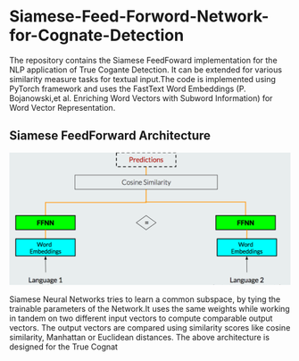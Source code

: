 # Siamese-Feed-Forword-Network-for-Cognate-Detection

The repository contains the Siamese FeedFoward implementation for the NLP application of True Cogante Detection. It can be extended for various similarity measure tasks for textual input.The code is implemented using PyTorch framework and uses the FastText Word Embeddings (P. Bojanowski,et al. Enriching Word Vectors with Subword Information) for Word Vector Representation.

## Siamese FeedForward Architecture
![alt text](https://github.com/SravanSai10/Siamese-Feed-Forword-Network-for-Cognate-Detection/blob/master/Siamese.png)

Siamese Neural Networks tries to learn a common subspace, by tying the trainable parameters of the Network.It uses the same weights while working in tandem on two different input vectors to compute comparable output vectors. The output vectors are compared using similarity scores like cosine similarity, Manhattan or Euclidean distances. 
The above architecture is designed for the True Cognat



